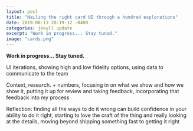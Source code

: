 ```yaml
---
layout: post
title: "Nailing the right card UI through a hundred explorations"
date: 2019-08-13 20:19:12 -0400
categories: jekyll update
excerpt: "Work in progress... Stay tuned."
image: "cards.png"
---
```

**Work in progress... Stay tuned.**

UI iterations, showing high and low fidelity options, using data to communicate to the team

Context, research. + numbers, focusing in on what we show and how we show it, putting it up for review and taking feedback, incorporating that feedback into my process

Reflection: finding all the ways to do it wrong can build confidence in your ability to do it right, starting to love the craft of the thing and really looking at the details, moving beyond shipping something fast to getting it right
